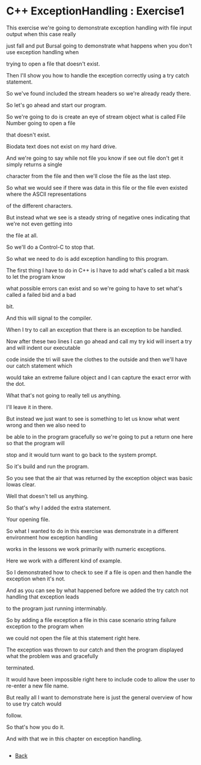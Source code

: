 # C++ ExceptionHandling : Exercise1

This exercise we're going to demonstrate exception handling with file input output when this case really

just fall and put Bursal going to demonstrate what happens when you don't use exception handling when

trying to open a file that doesn't exist.

Then I'll show you how to handle the exception correctly using a try catch statement.

So we've found included the stream headers so we're already ready there.

So let's go ahead and start our program.

So we're going to do is create an eye of stream object what is called File Number going to open a file

that doesn't exist.

Biodata text does not exist on my hard drive.

And we're going to say while not file you know if see out file don't get it simply returns a single

character from the file and then we'll close the file as the last step.

So what we would see if there was data in this file or the file even existed where the ASCII representations

of the different characters.

But instead what we see is a steady string of negative ones indicating that we're not even getting into

the file at all.

So we'll do a Control-C to stop that.

So what we need to do is add exception handling to this program.

The first thing I have to do in C++ is I have to add what's called a bit mask to let the program know

what possible errors can exist and so we're going to have to set what's called a failed bid and a bad

bit.

And this will signal to the compiler.

When I try to call an exception that there is an exception to be handled.

Now after these two lines I can go ahead and call my try kid will insert a try and will indent our executable

code inside the tri will save the clothes to the outside and then we'll have our catch statement which

would take an extreme failure object and I can capture the exact error with the dot.

What that's not going to really tell us anything.

I'll leave it in there.

But instead we just want to see is something to let us know what went wrong and then we also need to

be able to in the program gracefully so we're going to put a return one here so that the program will

stop and it would turn want to go back to the system prompt.

So it's build and run the program.

So you see that the air that was returned by the exception object was basic Iowas clear.

Well that doesn't tell us anything.

So that's why I added the extra statement.

Your opening file.

So what I wanted to do in this exercise was demonstrate in a different environment how exception handling

works in the lessons we work primarily with numeric exceptions.

Here we work with a different kind of example.

So I demonstrated how to check to see if a file is open and then handle the exception when it's not.

And as you can see by what happened before we added the try catch not handling that exception leads

to the program just running interminably.

So by adding a file exception a file in this case scenario string failure exception to the program when

we could not open the file at this statement right here.

The exception was thrown to our catch and then the program displayed what the problem was and gracefully

terminated.

It would have been impossible right here to include code to allow the user to re-enter a new file name.

But really all I want to demonstrate here is just the general overview of how to use try catch would

follow.

So that's how you do it.

And with that we in this chapter on exception handling.

```cpp
```
- [Back](./README.MD)

